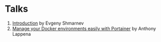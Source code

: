 # Talks
1. [Introduction](Docker_meetup_Nov_23.pdf) by Evgeny Shmarnev
2. [Manage your Docker environments easily with Portainer](portaier.pdf) by Anthony Lappena
